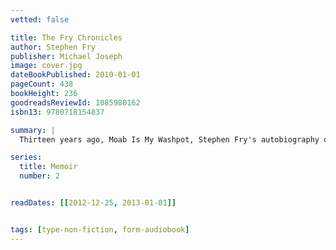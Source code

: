 ```yaml
---
vetted: false

title: The Fry Chronicles
author: Stephen Fry
publisher: Michael Joseph
image: cover.jpg
dateBookPublished: 2010-01-01
pageCount: 438
bookHeight: 236
goodreadsReviewId: 1085980162
isbn13: 9780718154837

summary: |
  Thirteen years ago, Moab Is My Washpot, Stephen Fry's autobiography of his early years, was published to rave reviews and was a huge best seller. In the years since, Stephen Fry has moved into a completely new stratosphere, both as a public figure, and a private man. Now he is not just a multi-award-winning comedian and actor, but also an author, director, and presenter.

series:
  title: Memoir
  number: 2


readDates: [[2012-12-25, 2013-01-01]]


tags: [type-non-fiction, form-audiobook]
---
```

